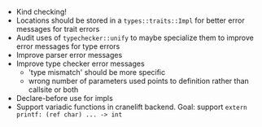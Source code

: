 - Kind checking!
- Locations should be stored in a `types::traits::Impl` for better error messages for trait errors
- Audit uses of `typechecker::unify` to maybe specialize them to improve error messages for type errors
- Improve parser error messages
- Improve type checker error messages
  - 'type mismatch' should be more specific
  - wrong number of parameters used points to definition rather than callsite or both
- Declare-before use for impls
- Support variadic functions in cranelift backend. Goal: support `extern printf: (ref char) ... -> int`
